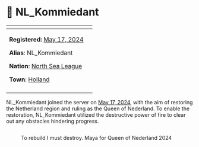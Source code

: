 # 👤 NL\_Kommiedant

<table data-view="cards" data-full-width="false"><thead><tr><th></th><th data-hidden data-card-cover data-type="files"></th></tr></thead><tbody><tr><td><p><strong>Registered:</strong> <a href="../../../misc/server-dates/may-24.md#may-17">May 17, 2024</a></p><p><strong>Alias</strong>: NL_Kommiedant</p><p><strong>Nation</strong>: <a href="../nations/present-nations/north-sea-league.md">North Sea League</a></p><p><strong>Town</strong>: <a href="../towns/other-regions/amsterdam.md">Holland</a></p></td><td></td></tr><tr><td><img src="../../../.gitbook/assets/NL_KommiedantSkin.png" alt=""></td><td></td></tr></tbody></table>

NL\_Kommiedant joined the server on [May 17, 2024](../../../misc/server-dates/may-24.md#may-17), with the aim of restoring the Netherland region and ruling as the Queen of Nederland. To enable the restoration, NL\_Kommiedant utilized the destructive power of fire to clear out any obstacles hindering progress.

<figure><img src="../../../.gitbook/assets/screenshoot1.png" alt=""><figcaption><p>To rebuild I must destroy. Maya for Queen of Nederland 2024</p></figcaption></figure>
